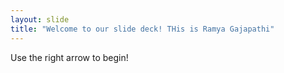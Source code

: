 ```yaml
---
layout: slide
title: "Welcome to our slide deck! THis is Ramya Gajapathi"
---
```


Use the right arrow to begin!
